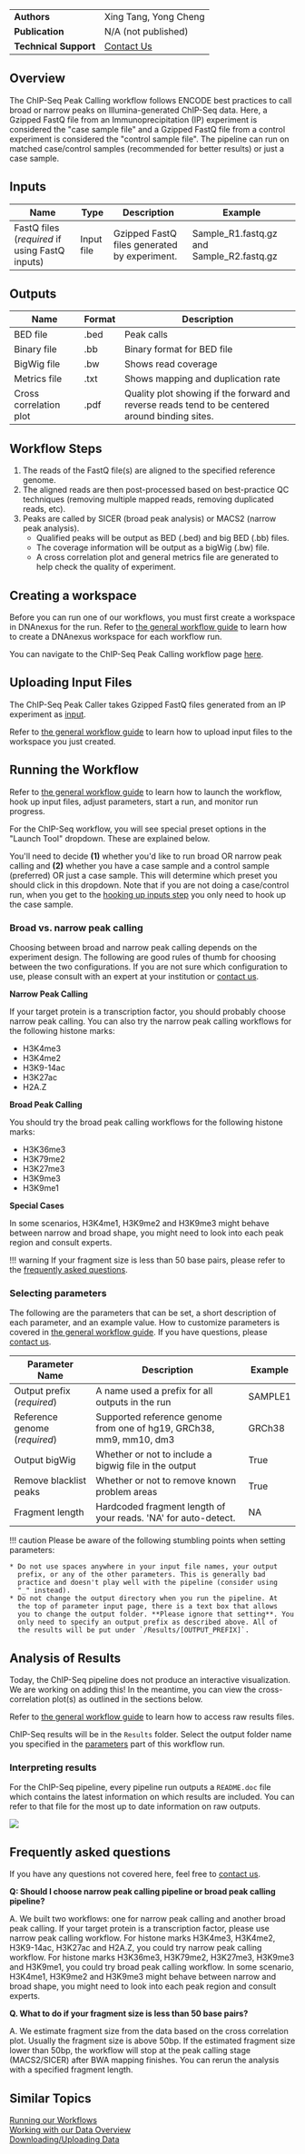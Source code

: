 | | | 
|-------------|-----------------------|
| **Authors** | Xing Tang, Yong Cheng |
| **Publication** | N/A (not published) |
| **Technical Support** | [Contact Us](https://stjude.cloud/contact) |

## Overview

The ChIP-Seq Peak Calling workflow follows ENCODE best practices to call 
broad or narrow peaks on Illumina-generated ChIP-Seq data. 
Here, a Gzipped FastQ file from an Immunoprecipitation (IP) experiment 
is considered the "case sample file" and a Gzipped FastQ file from a control 
experiment is considered the "control sample file". The pipeline can run on
matched case/control samples (recommended for better results) or just a 
case sample.

## Inputs

| Name | Type | Description | Example |
|--|--|--|--|
| FastQ files (*required* if using FastQ inputs) | Input file | Gzipped FastQ files generated by experiment. | Sample_R1.fastq.gz and Sample_R2.fastq.gz |

## Outputs

| Name | Format | Description  |
|--|--|--|
| BED file | .bed | Peak calls |
| Binary file | .bb | Binary format for BED file |
| BigWig file | .bw | Shows read coverage |
| Metrics file | .txt | Shows mapping and duplication rate |
| Cross correlation plot | .pdf | Quality plot showing if the forward and reverse reads tend to be centered around binding sites. |



## Workflow Steps

1. The reads of the FastQ file(s) are aligned to the specified reference genome. 
2. The aligned reads are then post-processed based on best-practice QC techniques
(removing multiple mapped reads, removing duplicated reads, etc). 
3. Peaks are called by SICER (broad peak analysis) or MACS2 (narrow peak
analysis). 
    * Qualified peaks will be output as BED (.bed) and big BED (.bb)
files. 
    * The coverage information will be output as a bigWig (.bw)
file. 
    * A cross correlation plot and general metrics file are generated to help check
the quality of experiment.

## Creating a workspace
Before you can run one of our workflows, you must first create a workspace in DNAnexus for the run. Refer to [the general workflow guide](running-sj-workflows.md#getting-started) to learn how to create a DNAnexus workspace for each workflow run.

You can navigate to the ChIP-Seq Peak Calling workflow page [here](https://platform.stjude.cloud/tools/chip-seq).

## Uploading Input Files

The ChIP-Seq Peak Caller takes Gzipped FastQ files generated from an IP experiment as [input](#inputs). 

Refer to [the general workflow guide](running-sj-workflows.md#uploading-files) to learn how to upload input files to the workspace you just created.

## Running the Workflow

Refer to [the general workflow guide](running-sj-workflows.md#running-the-workflow) to learn how to launch the workflow, hook up input files, adjust parameters, start a run, and monitor run progress.

For the ChIP-Seq workflow, you will see special preset options in the "Launch Tool" dropdown. These are explained below. 


You'll need to decide **(1)** whether you'd like to run broad OR narrow peak
calling and **(2)** whether you have a case sample and a control sample (preferred)
OR just a case sample. This will determine which preset you should click in this dropdown. Note that if you are not doing a case/control run, when you get to the [hooking up inputs step](running-sj-workflows.md#hooking-up-inputs) you only need to hook up the case sample.


### Broad vs. narrow peak calling

Choosing between broad and narrow peak calling depends on the experiment design. The following are good rules of thumb for choosing between the two configurations. If you are not sure which configuration to use, please consult with an expert at your institution or [contact us](https://stjude.cloud/contact).

**Narrow Peak Calling**

If your target protein is a transcription factor, you should probably choose narrow peak calling. You can also try the narrow peak calling workflows for the following histone marks:

* H3K4me3
* H3K4me2
* H3K9-14ac
* H3K27ac
* H2A.Z

**Broad Peak Calling**

You should try the broad peak calling workflows for the following
histone marks:

* H3K36me3
* H3K79me2
* H3K27me3
* H3K9me3
* H3K9me1

**Special Cases**

In some scenarios, H3K4me1, H3K9me2 and H3K9me3 might behave between
narrow and broad shape, you might need to look into each peak region and
consult experts.

!!! warning
    If your fragment size is less than 50 base pairs, please refer to the
    [frequently asked questions](#frequently-asked-questions).

### Selecting parameters

The following are the parameters that can be set, a short
description of each parameter, and an example value. How to customize parameters is covered in [the general workflow guide](running-sj-workflows.md#selecting-parameters). If you
have questions, please [contact us](https://stjude.cloud/contact).

| Parameter Name | Description | Example |
|--|--|--|
| Output prefix (*required*) | A name used a prefix for all outputs in the run | SAMPLE1 |
| Reference genome (*required*) | Supported reference genome from one of hg19, GRCh38, mm9, mm10, dm3 | GRCh38 |
| Output bigWig | Whether or not to include a bigwig file in the output | True |
| Remove blacklist peaks | Whether or not to remove known problem areas | True |
| Fragment length | Hardcoded fragment length of your reads. 'NA' for auto-detect. | NA |

!!! caution
    Please be aware of the following stumbling points when setting parameters:

    * Do not use spaces anywhere in your input file names, your output
      prefix, or any of the other parameters. This is generally bad
      practice and doesn't play well with the pipeline (consider using
      "_" instead).
    * Do not change the output directory when you run the pipeline. At
      the top of parameter input page, there is a text box that allows
      you to change the output folder. **Please ignore that setting**. You
      only need to specify an output prefix as described above. All of
      the results will be put under `/Results/[OUTPUT_PREFIX]`.

## Analysis of Results
Today, the ChIP-Seq pipeline does not produce an interactive visualization. We are working on adding this! In the meantime, you can view the cross-correlation plot(s)
as outlined in the sections below.

Refer to [the general workflow guide](running-sj-workflows.md#raw-results-files) to learn how to access raw results files.

ChIP-Seq results will be in the `Results` folder. Select the output folder name you specified in the [parameters](#selecting-parameters) part of this workflow run.


### Interpreting results

For the ChIP-Seq pipeline, every pipeline run outputs a `README.doc` file
which contains the latest information on which results are included.
You can refer to that file for the most up to date information on raw outputs.

![](../../../images/guides/tools/chipseq/click-readme.gif)


## Frequently asked questions

If you have any questions not covered here, feel free to 
[contact us](https://hospital.stjude.org/apps/forms/fb/st-jude-cloud-contact/).

**Q: Should I choose narrow peak calling pipeline or broad peak calling pipeline?**

A. We built two workflows: one for narrow peak calling and another broad
peak calling. If your target protein is a transcription factor, please
use narrow peak calling workflow. For histone marks H3K4me3, H3K4me2,
H3K9-14ac, H3K27ac and H2A.Z, you could try narrow peak calling
workflow. For histone marks H3K36me3, H3K79me2, H3K27me3, H3K9me3 and
H3K9me1, you could try broad peak calling workflow. In some scenario,
H3K4me1, H3K9me2 and H3K9me3 might behave between narrow and broad
shape, you might need to look into each peak region and consult
experts.

**Q. What to do if your fragment size is less than 50 base pairs?**

A. We estimate fragment size from the data based on the cross correlation
plot. Usually the fragment size is above 50bp. If the estimated
fragment size lower than 50bp, the workflow will stop at the peak
calling stage (MACS2/SICER) after BWA mapping finishes. You can rerun
the analysis with a specified fragment length.

## Similar Topics

[Running our Workflows](../analyzing-data/running-sj-workflows.md)  
[Working with our Data Overview](../managing-data/working-with-our-data.md)   
[Downloading/Uploading Data](../managing-data/data-transfer-app.md)   
